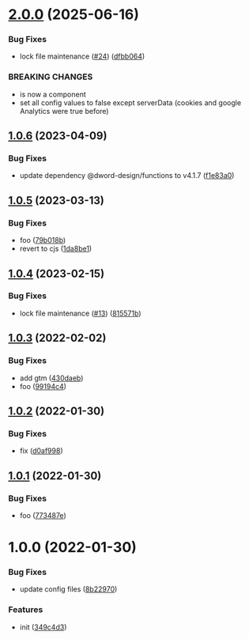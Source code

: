 # [2.0.0](https://github.com/dword-design/privacy-policy/compare/v1.0.6...v2.0.0) (2025-06-16)


### Bug Fixes

* lock file maintenance ([#24](https://github.com/dword-design/privacy-policy/issues/24)) ([dfbb064](https://github.com/dword-design/privacy-policy/commit/dfbb064ff1b426c9f2711efda75b9ce0fb8ecbd8))


### BREAKING CHANGES

* is now a component
* set all config values to false except serverData (cookies and google Analytics were true before)

## [1.0.6](https://github.com/dword-design/get-privacy-policy/compare/v1.0.5...v1.0.6) (2023-04-09)


### Bug Fixes

* update dependency @dword-design/functions to v4.1.7 ([f1e83a0](https://github.com/dword-design/get-privacy-policy/commit/f1e83a067ce83f2c397c9705d9858f668c36becb))

## [1.0.5](https://github.com/dword-design/get-privacy-policy/compare/v1.0.4...v1.0.5) (2023-03-13)


### Bug Fixes

* foo ([79b018b](https://github.com/dword-design/get-privacy-policy/commit/79b018b5863b96c48845ce89dd68e67abe06512b))
* revert to cjs ([1da8be1](https://github.com/dword-design/get-privacy-policy/commit/1da8be1a9582aea2e165dcb103bb3ad913bdeabe))

## [1.0.4](https://github.com/dword-design/get-privacy-policy/compare/v1.0.3...v1.0.4) (2023-02-15)


### Bug Fixes

* lock file maintenance ([#13](https://github.com/dword-design/get-privacy-policy/issues/13)) ([815571b](https://github.com/dword-design/get-privacy-policy/commit/815571ba622728c7d0e59f061fbdee7db6f6c91f))

## [1.0.3](https://github.com/dword-design/get-privacy-policy/compare/v1.0.2...v1.0.3) (2022-02-02)


### Bug Fixes

* add gtm ([430daeb](https://github.com/dword-design/get-privacy-policy/commit/430daebbca8b2ee22d94f49b5bd2a8dab91f15a1))
* foo ([99194c4](https://github.com/dword-design/get-privacy-policy/commit/99194c468bddb27780feccb91aa9c7532061e04f))

## [1.0.2](https://github.com/dword-design/get-privacy-policy/compare/v1.0.1...v1.0.2) (2022-01-30)


### Bug Fixes

* fix ([d0af998](https://github.com/dword-design/get-privacy-policy/commit/d0af998166b94f61f9c9cde002d3396e8609a169))

## [1.0.1](https://github.com/dword-design/get-privacy-policy/compare/v1.0.0...v1.0.1) (2022-01-30)


### Bug Fixes

* foo ([773487e](https://github.com/dword-design/get-privacy-policy/commit/773487eef3d9985906f91d0ab41ba1001543e2bc))

# 1.0.0 (2022-01-30)


### Bug Fixes

* update config files ([8b22970](https://github.com/dword-design/get-privacy-policy/commit/8b22970dafe4dcf2a2d32ffc4c9ac1b6f866ece7))


### Features

* init ([349c4d3](https://github.com/dword-design/get-privacy-policy/commit/349c4d33c6d6e5ff73dc11ee5dce3c2bd26c1804))
